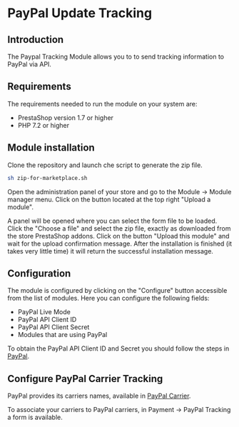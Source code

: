 # PayPal Update Tracking

## Introduction
The Paypal Tracking Module allows you to to send tracking information to PayPal via API.

## Requirements
The requirements needed to run the module on your system are:
- PrestaShop version 1.7 or higher
- PHP 7.2 or higher

## Module installation
Clone the repository and launch che script to generate the zip file.
```bash
sh zip-for-marketplace.sh
```
Open the administration panel of your store and go to the Module -> Module manager menu.
Click on the button located at the top right "Upload a module".

A panel will be opened where you can select the form file to be loaded.
Click the "Choose a file" and select the zip file, exactly as downloaded from the store PrestaShop addons.
Click on the button "Upload this module" and wait for the upload confirmation message.
After the installation is finished (it takes very little time) it will return the successful installation message.

## Configuration
The module is configured by clicking on the "Configure" button accessible from the list of modules.
Here you can configure the following fields:
- PayPal Live Mode
- PayPal API Client ID
- PayPal API Client Secret
- Modules that are using PayPal

To obtain the PayPal API Client ID and Secret you should follow the steps in [PayPal](https://www.paypal.com/merchantapps/appcenter/streamlineoperations/apicredentials).

## Configure PayPal Carrier Tracking
PayPal provides its carriers names, available in [PayPal Carrier](https://developer.paypal.com/docs/tracking/reference/carriers/).

To associate your carriers to PayPal carriers, in Payment -> PayPal Tracking a form is available.

